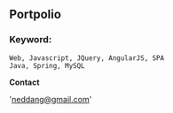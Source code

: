 ## Portpolio

<!--click!!: <https://lucya.github.io/posts/>-->

### Keyword:

```
Web, Javascript, JQuery, AngularJS, SPA
Java, Spring, MySQL
```

**Contact**

'neddang@gmail.com'